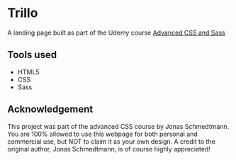 # Trillo
A landing page built as part of the Udemy course [Advanced CSS and Sass](https://www.udemy.com/advanced-css-and-sass/) 

## Tools used
 - HTML5
 - CSS
 - Sass

## Acknowledgement
This project was part of the advanced CSS course by Jonas Schmedtmann. You are 100% allowed to use this webpage for both personal and commercial use, but NOT to claim it as your own design. A credit to the original author, Jonas Schmedtmann, is of course highly appreciated!
